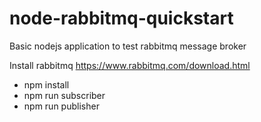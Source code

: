 # node-rabbitmq-quickstart
Basic nodejs application to test rabbitmq message broker

Install rabbitmq https://www.rabbitmq.com/download.html

- npm install
- npm run subscriber
- npm run publisher
